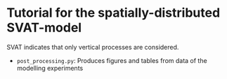 # Tutorial for the spatially-distributed SVAT-model
SVAT indicates that only vertical processes are considered.

- `post_processing.py`: Produces figures and tables from data of the modelling experiments
